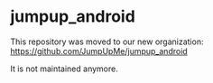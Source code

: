 # jumpup_android

This repository was moved to our new organization: https://github.com/JumpUpMe/jumpup_android

It is not maintained anymore.
